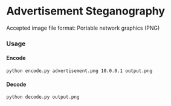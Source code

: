 # Advertisement Steganography

Accepted image file format: Portable network graphics (PNG)

### Usage

#### Encode

```
python encode.py advertisement.png 10.0.0.1 output.png
```

#### Decode

```
python decode.py output.png
```

